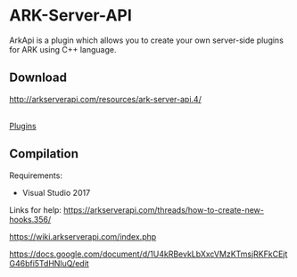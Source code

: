 # ARK-Server-API
ArkApi is a plugin which allows you to create your own server-side plugins for ARK using C++ language.<br>

## Download
http://arkserverapi.com/resources/ark-server-api.4/ <br><br>

[Plugins](http://arkserverapi.com/resources/categories/ark-server-plugins.3/)<br>

## Compilation
Requirements:
* Visual Studio 2017


Links for help:
https://arkserverapi.com/threads/how-to-create-new-hooks.356/

https://wiki.arkserverapi.com/index.php

https://docs.google.com/document/d/1U4kRBevkLbXxcVMzKTmsjRKFkCEjtG46bfi5TdHNluQ/edit
